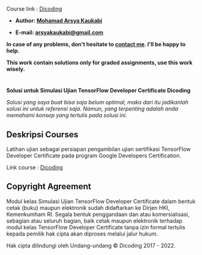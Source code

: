 Course link : [Dicoding](https://www.dicoding.com/academies/312)

- **Author: [Mohamad Arsya Kaukabi][1]**

- **E-mail: arsyakaukabi@gmail.com**

**In case of any problems, don't hesitate to [contact me][1]. I'll be happy to help.**

**This work contain solutions only for graded assignments, use this work wisely.**
#

**Solusi untuk Simulasi Ujian TensorFlow Developer Certificate Dicoding**

*Solusi yang saya buat bisa saja belum optimal, maka dari itu jadikanlah solusi ini untuk referensi saja. Namun, yang terpenting adalah anda memahami konsep yang tertulis pada solusi ini.*

## Deskripsi Courses ##
Latihan ujian sebagai persiapan pengambilan ujian sertifikasi TensorFlow Developer Certificate pada program Google Developers Certification.

Link course : [Dicoding][1]

[1]:https://www.dicoding.com/academies/312
[2]:https://www.instagram.com/arsyakaukabi/


## Copyright Agreement ##
Modul kelas Simulasi Ujian TensorFlow Developer Certificate dalam bentuk cetak (buku) maupun elektronik sudah didaftarkan ke Dirjen HKI, Kemenkumham RI. Segala bentuk penggandaan dan atau komersialisasi, sebagian atau seluruh bagian, baik cetak maupun elektronik terhadap modul kelas TensorFlow Developer Certificate tanpa izin formal tertulis kepada pemilik hak cipta akan diproses melalui jalur hukum.

Hak cipta dilindungi oleh Undang-undang © Dicoding 2017 - 2022.